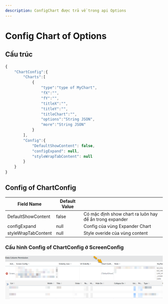 ```yaml
---
description: ConfigChart được trả về trong api Options
---
```


# Config Chart of Options

## Cấu trúc

```javascript
{
    "ChartConfig":{
        "Charts":[
            {
                "type":"type of MyChart",
                "fX":"",
                "fY":"",
                "titleX":"",
                "titleY":"",
                "titleChart":"",
                "options":"String JSON",
                "more":"String JSON"
            }
        ],
        "Config":{
            "DefaultShowContent": false,
            "configExpand": null,
            "styleWrapTabContent": null
        }
    }
}
```

## Config of ChartConfig

| Field Name          | Default Value |                                                         |
| ------------------- | ------------- | ------------------------------------------------------- |
| DefaultShowContent  | false         | Có mặc định show chart ra luôn hay để ẩn trong expander |
| configExpand        | null          | Config của vùng Expander Chart                          |
| styleWrapTabContent | null          | Style overide của vùng content                          |

### Cấu hình Config of ChartConfig ở ScreenConfig

![](<../.gitbook/assets/image (1) (1) (1).png>)
